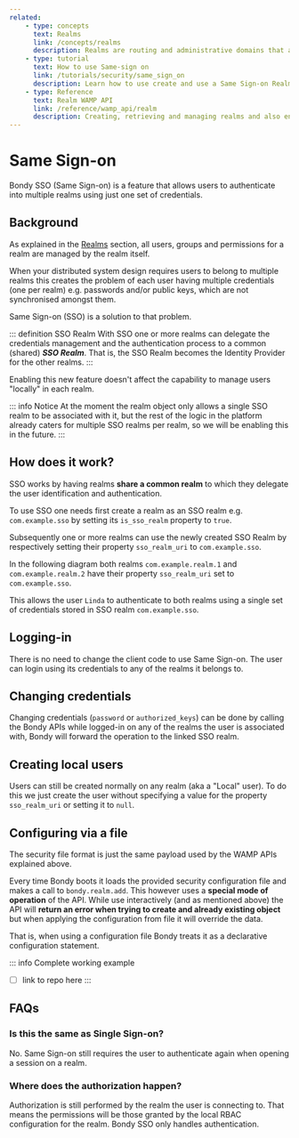 ```yaml
---
related:
    - type: concepts
      text: Realms
      link: /concepts/realms
      description: Realms are routing and administrative domains that act as namespaces. All resources in Bondy belong to a Realm.
    - type: tutorial
      text: How to use Same-sign on
      link: /tutorials/security/same_sign_on
      description: Learn how to use create and use a Same Sign-on Realm.
    - type: Reference
      text: Realm WAMP API
      link: /reference/wamp_api/realm
      description: Creating, retrieving and managing realms and also enabling, disabling and checking per realm security status.
---
```

# Same Sign-on
Bondy SSO (Same Sign-on) is a feature that allows users to authenticate into multiple realms using just one set of credentials.

## Background
As explained in the [Realms](/concepts/realms) section, all users, groups and permissions for a realm are managed by the realm itself.

When your distributed system design requires users to belong to multiple realms this creates the problem of each user having multiple credentials (one per realm) e.g. passwords and/or public keys, which are not synchronised amongst them.

Same Sign-on (SSO) is a solution to that problem.

::: definition SSO Realm
With SSO one or more realms can delegate the credentials management and the authentication process to a common (shared) ***SSO Realm***. That is, the SSO Realm becomes the Identity Provider for the other realms.
:::

Enabling this new feature doesn't affect the capability to manage users "locally" in each realm.

::: info Notice
At the moment the realm object only allows a single SSO realm to be associated with it, but the rest of the logic in the platform already caters for multiple SSO realms per realm, so we will be enabling this in the future.
:::

## How does it work?

SSO works by having realms **share a common realm** to which they delegate the user identification and authentication.

To use SSO one needs first create a realm as an SSO realm e.g. `com.example.sso`  by setting its `is_sso_realm` property to `true`.

Subsequently one or more realms can use the newly created SSO Realm by respectively setting their property `sso_realm_uri` to `com.example.sso`.

In the following diagram both realms `com.example.realm.1` and `com.example.realm.2` have their property `sso_realm_uri` set to `com.example.sso`.

<ZoomImg src="/assets/sso.png"/>

This allows the user `Linda` to authenticate to both realms using a single set of credentials stored in SSO realm `com.example.sso`.




## Logging-in

There is no need to change the client code to use Same Sign-on. The user can login using its credentials to any of the realms it belongs to.

## Changing credentials

Changing credentials (`password` or `authorized_keys`) can be done by calling the Bondy APIs while logged-in on any of the realms the user is associated with, Bondy will forward the operation to the linked SSO realm.

## Creating local users

Users can still be created normally on any realm (aka a "Local" user). To do this we just create the user without specifying a value for the property `sso_realm_uri` or setting it to `null`.

## Configuring via a file

The security file format is just the same payload used by the WAMP APIs explained above.

Every time Bondy boots it loads the provided security configuration file and makes a call to `bondy.realm.add`. This however uses a **special mode of operation** of the API. While use interactively (and as mentioned above) the API will **return an error when trying to create and already existing object** but when applying the configuration from file it will override the data.

That is, when using a configuration file Bondy treats it as a declarative configuration statement.

::: info Complete working example
* [ ] link to repo here
:::

## FAQs

### Is this the same as Single Sign-on?

No. Same Sign-on still requires the user to authenticate again when opening a session on a realm.

### Where does the authorization happen?

Authorization is still performed by the realm the user is connecting to. That means the permissions will be those granted by the local RBAC configuration for the realm. Bondy SSO only handles authentication.
